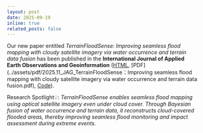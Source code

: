 ```yaml
---
layout: post
date: 2025-09-19
inline: true
related_posts: false
---
```


Our new paper entitled *TerrainFloodSense: Improving seamless flood mapping with cloudy satellite imagery via water occurrence and terrain data fusion* has been published in the **International Journal of Applied Earth Observations and Geoinformation** ([HTML](https://doi.org/10.1016/j.jag.2025.104855), [PDF](../assets/pdf/2025.11_JAG_TerrainFloodSense：Improving seamless flood mapping with cloudy satellite imagery via water occurrence and terrain data fusion.pdf), [Code](https://github.com/dr-lizhiwei/TerrainFloodSense)).<br>

Research Spotlight💡: *TerrainFloodSense enables seamless flood mapping using optical satellite imagery even under cloud cover. Through Bayesian fusion of water occurrence and terrain data, it reconstructs cloud-covered flooded areas, thereby improving seamless flood monitoring and impact assessment during extreme events.*

